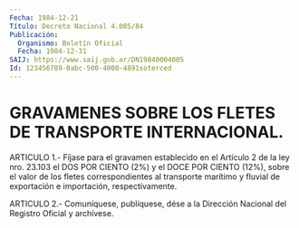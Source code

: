 ```yaml
---
Fecha: 1984-12-21
Título: Decreto Nacional 4.005/84
Publicación:
  Organismo: Boletín Oficial
  Fecha: 1984-12-31
SAIJ: https://www.saij.gob.ar/DN19840004005
Id: 123456789-0abc-500-4000-4891soterced
---
```

# GRAVAMENES SOBRE LOS FLETES DE TRANSPORTE INTERNACIONAL.

<a id="1"></a>
ARTICULO  1.-  Fíjase para el gravamen establecido en el Artículo 2 de la ley nro. 23.103  el  DOS POR CIENTO (2%) y el DOCE POR CIENTO (12%), sobre el valor de los  fletes correspondientes al transporte marítimo y fluvial de exportación  e  importación, respectivamente.

<a id="2"></a>
ARTICULO  2.- Comuníquese, publíquese, dése a la Dirección Nacional del Registro Oficial y archívese.